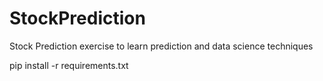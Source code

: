 # StockPrediction
Stock Prediction exercise to learn prediction and data science techniques

pip install -r requirements.txt

